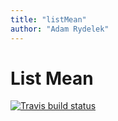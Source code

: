 ```yaml
---
title: "listMean"
author: "Adam Rydelek"
---
```


# List Mean

  <!-- badges: start -->
  [![Travis build status](https://travis-ci.com/Adamoso/L4.svg?branch=master)](https://travis-ci.com/Adamoso/L4)
  <!-- badges: end -->